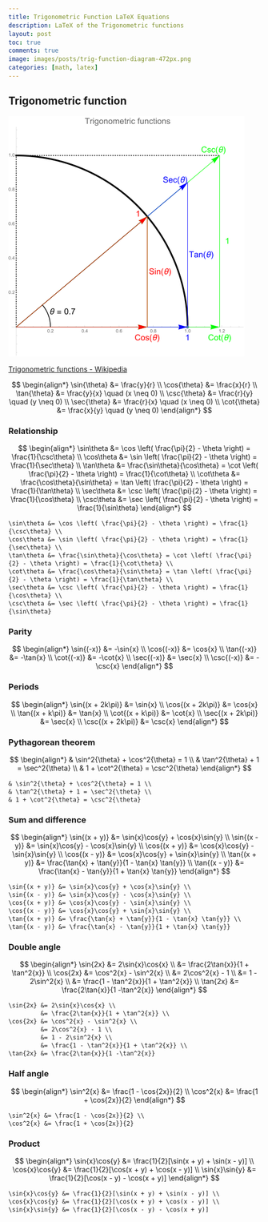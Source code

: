 ```yaml
---
title: Trigonometric Function LaTeX Equations
description: LaTeX of the Trigonometric functions
layout: post
toc: true
comments: true
image: images/posts/trig-function-diagram-472px.png
categories: [math, latex]
---
```


## Trigonometric function

![trigonometric_functions](/images/posts/trig-function-diagram-472px.png)

[Trigonometric functions - Wikipedia](https://en.wikipedia.org/wiki/Trigonometric_functions)

$$
\begin{align*}
\sin{\theta} &= \frac{y}{r} \\
\cos{\theta} &= \frac{x}{r} \\
\tan{\theta} &= \frac{y}{x} \quad (x \neq 0) \\
\csc{\theta} &= \frac{r}{y} \quad (y \neq 0) \\
\sec{\theta} &= \frac{r}{x} \quad (x \neq 0) \\
\cot{\theta} &= \frac{x}{y} \quad (y \neq 0)
\end{align*}
$$

### Relationship

$$
\begin{align*}
\sin\theta &= \cos \left( \frac{\pi}{2} - \theta \right) = \frac{1}{\csc\theta} \\
\cos\theta &= \sin \left( \frac{\pi}{2} - \theta \right) = \frac{1}{\sec\theta} \\
\tan\theta &= \frac{\sin\theta}{\cos\theta} = \cot \left( \frac{\pi}{2} - \theta \right) = \frac{1}{\cot\theta} \\
\cot\theta &= \frac{\cos\theta}{\sin\theta} = \tan \left( \frac{\pi}{2} - \theta \right) = \frac{1}{\tan\theta} \\
\sec\theta &= \csc \left( \frac{\pi}{2} - \theta \right) = \frac{1}{\cos\theta} \\
\csc\theta &= \sec \left( \frac{\pi}{2} - \theta \right) = \frac{1}{\sin\theta}
\end{align*}
$$

```text
\sin\theta &= \cos \left( \frac{\pi}{2} - \theta \right) = \frac{1}{\csc\theta} \\
\cos\theta &= \sin \left( \frac{\pi}{2} - \theta \right) = \frac{1}{\sec\theta} \\
\tan\theta &= \frac{\sin\theta}{\cos\theta} = \cot \left( \frac{\pi}{2} - \theta \right) = \frac{1}{\cot\theta} \\
\cot\theta &= \frac{\cos\theta}{\sin\theta} = \tan \left( \frac{\pi}{2} - \theta \right) = \frac{1}{\tan\theta} \\
\sec\theta &= \csc \left( \frac{\pi}{2} - \theta \right) = \frac{1}{\cos\theta} \\
\csc\theta &= \sec \left( \frac{\pi}{2} - \theta \right) = \frac{1}{\sin\theta}
```

### Parity

$$
\begin{align*}
\sin{(-x)} &= -\sin{x} \\
\cos{(-x)} &= \cos{x} \\
\tan{(-x)} &= -\tan{x} \\
\cot{(-x)} &= -\cot{x} \\
\sec{(-x)} &= \sec{x} \\
\csc{(-x)} &= -\csc{x}
\end{align*}
$$

### Periods

$$
\begin{align*}
\sin{(x + 2k\pi)} &= \sin{x} \\
\cos{(x + 2k\pi)} &= \cos{x} \\
\tan{(x + k\pi)} &= \tan{x} \\
\cot{(x + k\pi)} &= \cot{x} \\
\sec{(x + 2k\pi)} &= \sec{x} \\
\csc{(x + 2k\pi)} &= \csc{x}
\end{align*}
$$

### Pythagorean theorem

$$
\begin{align*}
& \sin^2{\theta} + \cos^2{\theta} = 1 \\
& \tan^2{\theta} + 1 = \sec^2{\theta} \\
& 1 + \cot^2{\theta} = \csc^2{\theta}
\end{align*}
$$

```text
& \sin^2{\theta} + \cos^2{\theta} = 1 \\
& \tan^2{\theta} + 1 = \sec^2{\theta} \\
& 1 + \cot^2{\theta} = \csc^2{\theta}
```

### Sum and difference

$$
\begin{align*}
\sin{(x + y)} &= \sin{x}\cos{y} + \cos{x}\sin{y} \\
\sin{(x - y)} &= \sin{x}\cos{y} - \cos{x}\sin{y} \\
\cos{(x + y)} &= \cos{x}\cos{y} - \sin{x}\sin{y} \\
\cos{(x - y)} &= \cos{x}\cos{y} + \sin{x}\sin{y} \\
\tan{(x + y)} &= \frac{\tan{x} + \tan{y}}{1 - \tan{x} \tan{y}} \\
\tan{(x - y)} &= \frac{\tan{x} - \tan{y}}{1 + \tan{x} \tan{y}}
\end{align*}
$$

```text
\sin{(x + y)} &= \sin{x}\cos{y} + \cos{x}\sin{y} \\
\sin{(x - y)} &= \sin{x}\cos{y} - \cos{x}\sin{y} \\
\cos{(x + y)} &= \cos{x}\cos{y} - \sin{x}\sin{y} \\
\cos{(x - y)} &= \cos{x}\cos{y} + \sin{x}\sin{y} \\
\tan{(x + y)} &= \frac{\tan{x} + \tan{y}}{1 - \tan{x} \tan{y}} \\
\tan{(x - y)} &= \frac{\tan{x} - \tan{y}}{1 + \tan{x} \tan{y}}
```

### Double angle

$$
\begin{align*}
\sin{2x} &= 2\sin{x}\cos{x} \\
         &= \frac{2\tan{x}}{1 + \tan^2{x}} \\
\cos{2x} &= \cos^2{x} - \sin^2{x} \\
         &= 2\cos^2{x} - 1 \\
         &= 1 - 2\sin^2{x} \\
         &= \frac{1 - \tan^2{x}}{1 + \tan^2{x}} \\
\tan{2x} &= \frac{2\tan{x}}{1 -\tan^2{x}}
\end{align*}
$$

```text
\sin{2x} &= 2\sin{x}\cos{x} \\
         &= \frac{2\tan{x}}{1 + \tan^2{x}} \\
\cos{2x} &= \cos^2{x} - \sin^2{x} \\
         &= 2\cos^2{x} - 1 \\
         &= 1 - 2\sin^2{x} \\
         &= \frac{1 - \tan^2{x}}{1 + \tan^2{x}} \\
\tan{2x} &= \frac{2\tan{x}}{1 -\tan^2{x}}
```

### Half angle

$$
\begin{align*}
\sin^2{x} &= \frac{1 - \cos{2x}}{2} \\
\cos^2{x} &= \frac{1 + \cos{2x}}{2}
\end{align*}
$$

```text
\sin^2{x} &= \frac{1 - \cos{2x}}{2} \\
\cos^2{x} &= \frac{1 + \cos{2x}}{2}
```

### Product

$$
\begin{align*}
\sin{x}\cos{y} &= \frac{1}{2}[\sin(x + y) + \sin(x - y)] \\
\cos{x}\cos{y} &= \frac{1}{2}[\cos(x + y) + \cos(x - y)] \\
\sin{x}\sin{y} &= \frac{1}{2}[\cos(x - y) - \cos(x + y)]
\end{align*}
$$

```text
\sin{x}\cos{y} &= \frac{1}{2}[\sin(x + y) + \sin(x - y)] \\
\cos{x}\cos{y} &= \frac{1}{2}[\cos(x + y) + \cos(x - y)] \\
\sin{x}\sin{y} &= \frac{1}{2}[\cos(x - y) - \cos(x + y)]
```

